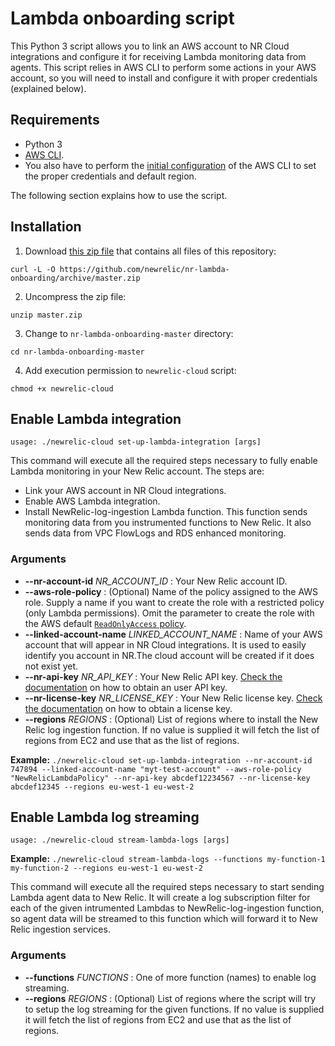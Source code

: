 # Lambda onboarding script

This Python 3 script allows you to link an AWS account to NR Cloud integrations and configure it for receiving Lambda monitoring data from agents.
This script relies in AWS CLI to perform some actions in your AWS account, so you will need to install and configure it with proper credentials (explained below).

## Requirements

* Python 3
* [AWS CLI](https://docs.aws.amazon.com/cli/latest/userguide/cli-chap-install.html).
* You also have to perform the [initial configuration](https://docs.aws.amazon.com/cli/latest/userguide/cli-chap-configure.html) of the AWS CLI to set the proper credentials and default region.

The following section explains how to use the script.

## Installation

1. Download [this zip file](https://github.com/newrelic/nr-lambda-onboarding/archive/master.zip) that contains all files of this repository:

`curl -L -O https://github.com/newrelic/nr-lambda-onboarding/archive/master.zip`

2. Uncompress the zip file:

`unzip master.zip`

3. Change to `nr-lambda-onboarding-master` directory:

`cd nr-lambda-onboarding-master`

4. Add execution permission to `newrelic-cloud` script:

`chmod +x newrelic-cloud`

## Enable Lambda integration

`usage: ./newrelic-cloud set-up-lambda-integration [args]`

This command will execute all the required steps necessary to fully enable Lambda monitoring in your New Relic account.
The steps are:

* Link your  AWS account in NR Cloud integrations.
* Enable AWS Lambda integration.
* Install NewRelic-log-ingestion Lambda function. This function sends monitoring data from you instrumented functions to New Relic. It also sends data from VPC FlowLogs and RDS enhanced monitoring.

### Arguments

* **--nr-account-id** *NR_ACCOUNT_ID* : Your New Relic account ID.
* **--aws-role-policy** : (Optional) Name of the policy assigned to the AWS role. Supply a name if you want to create the role with a restricted policy (only Lambda permissions). Omit the parameter to create the role with the AWS default [`ReadOnlyAccess` policy](https://docs.newrelic.com/docs/integrations/amazon-integrations/getting-started/integrations-managed-policies).
* **--linked-account-name** *LINKED_ACCOUNT_NAME* : Name of your AWS account that will appear in NR Cloud integrations. It is used to easily identify you account in NR.The cloud account will be created if it does not exist yet.
* **--nr-api-key** *NR_API_KEY* : Your New Relic API key. [Check the documentation](https://docs.newrelic.com/docs/apis/getting-started/intro-apis/understand-new-relic-api-keys) on how to obtain an user API key.
* **--nr-license-key** *NR_LICENSE_KEY* : Your New Relic license key. [Check the documentation](https://docs.newrelic.com/docs/accounts/install-new-relic/account-setup/license-key) on how to obtain a license key.
* **--regions** *REGIONS* : (Optional) List of regions where to install the New Relic log ingestion function. If no value is supplied it will fetch the list of regions from EC2 and use that as the list of regions.

**Example:** `./newrelic-cloud set-up-lambda-integration --nr-account-id 747894 --linked-account-name "myt-test-account" --aws-role-policy "NewRelicLambdaPolicy" --nr-api-key abcdef12234567 --nr-license-key abcdef12345 --regions eu-west-1 eu-west-2`

## Enable Lambda log streaming

`usage: ./newrelic-cloud stream-lambda-logs [args]`

**Example:** `./newrelic-cloud stream-lambda-logs --functions my-function-1 my-function-2 --regions eu-west-1 eu-west-2`

This command will execute all the required steps necessary to start sending Lambda agent data to New Relic.
It will create a log subscription filter for each of the given intrumented Lambdas to NewRelic-log-ingestion function, so agent data will be streamed to this function which will forward it to New Relic ingestion services.

### Arguments

* **--functions** *FUNCTIONS* : One of more function (names) to enable log streaming.
* **--regions** *REGIONS* : (Optional) List of regions where the script will try to setup the log streaming for the given functions. If no value is supplied it will fetch the list of regions from EC2 and use that as the list of regions.
